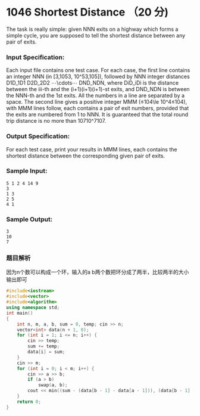 # 1046 Shortest Distance （20 分)

The task is really simple: given NNN exits on a highway which forms a simple cycle, you are supposed to tell the shortest distance between any pair of exits.

### Input Specification:

Each input file contains one test case. For each case, the first line contains an integer NNN (in \[3,1053, 10^53,10​5​​\]), followed by NNN integer distances D1D_1D​1​​ D2D_2D​2​​ ⋯\\cdots⋯ DND_ND​N​​, where DiD_iD​i​​ is the distance between the iii-th and the (i+1)(i+1)(i+1)-st exits, and DND_ND​N​​ is between the NNN-th and the 1st exits. All the numbers in a line are separated by a space. The second line gives a positive integer MMM (≤104\\le 10^4≤10​4​​), with MMM lines follow, each contains a pair of exit numbers, provided that the exits are numbered from 1 to NNN. It is guaranteed that the total round trip distance is no more than 10710^710​7​​.

### Output Specification:

For each test case, print your results in MMM lines, each contains the shortest distance between the corresponding given pair of exits.

### Sample Input:

    5 1 2 4 14 9
    3
    1 3
    2 5
    4 1
    

### Sample Output:

    3
    10
    7

### 题目解析

因为n个数可以构成一个环，输入的a b两个数把环分成了两半，比较两半的大小输出即可

```C++
#include<iostream>
#include<vector>
#include<algorithm>
using namespace std;
int main()
{
	int n, m, a, b, sum = 0, temp; cin >> n;
	vector<int> data(n + 1, 0);
	for (int i = 1; i <= n; i++) {
		cin >> temp;
		sum += temp;
		data[i] = sum;
	}
	cin >> m;
	for (int i = 0; i < m; i++) {
		cin >> a >> b;
		if (a > b)
			swap(a, b);
		cout << min((sum - (data[b - 1] - data[a - 1])), (data[b - 1] - data[a - 1])) << endl;
	}
	return 0;
}

```